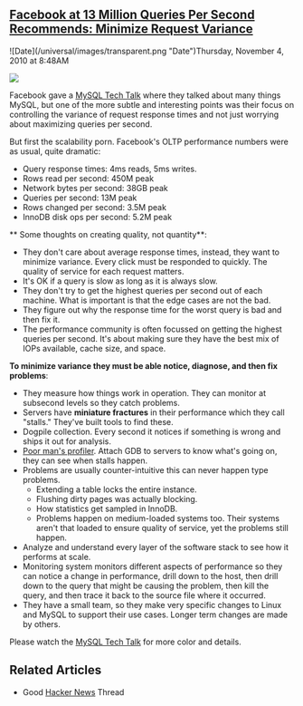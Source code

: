 ## [Facebook at 13 Million Queries Per Second Recommends: Minimize Request Variance](/blog/2010/11/4/facebook-at-13-million-queries-per-second-recommends-minimiz.html)

<div class="journal-entry-tag journal-entry-tag-post-title"><span class="posted-on">![Date](/universal/images/transparent.png "Date")Thursday, November 4, 2010 at 8:48AM</span></div>

<div class="body">

![](http://farm5.static.flickr.com/4145/5038714561_34183a0639_m.jpg)

Facebook gave a [MySQL Tech Talk](http://www.livestream.com/facebookevents/video?clipId=flv_cc08bf93-7013-41e3-81c9-bfc906ef8442) where they talked about many things MySQL, but one of the more subtle and interesting points was their focus on controlling the variance of request response times and not just worrying about maximizing queries per second.

But first the scalability porn. Facebook's OLTP performance numbers were as usual, quite dramatic:

*   Query response times: 4ms reads, 5ms writes. 
*   Rows read per second: 450M peak
*   Network bytes per second: 38GB peak
*   Queries per second: 13M peak
*   Rows changed per second: 3.5M peak
*   InnoDB disk ops per second: 5.2M peak

** Some thoughts on creating quality, not quantity**:

*   They don't care about average response times, instead, they want to minimize variance. Every click must be responded to quickly. The quality of service for each request matters.
*   It's OK if a query is slow as long as it is always slow. 
*   They don't try to get the highest queries per second out of each machine. What is important is that the edge cases are not the bad. 
*   They figure out why the response time for the worst query is bad and then fix it. 
*   The performance community is often focussed on getting the highest queries per second. It's about making sure they have the best mix of IOPs available, cache size, and space. 

**To minimize variance they must be able notice, diagnose, and then fix problems**:

*   They measure how things work in operation. They can monitor at subsecond levels so they catch problems.
*   Servers have **miniature fractures** in their performance which they call "stalls." They've built tools to find these.
*   Dogpile collection. Every second it notices if something is wrong and ships it out for analysis.
*   [Poor man's profiler](http://poormansprofiler.org/). Attach GDB to servers to know what's going on, they can see when stalls happen.
*   Problems are usually counter-intuitive this can never happen type problems.
    *   Extending a table locks the entire instance.
    *   Flushing dirty pages was actually blocking.
    *   How statistics get sampled in InnoDB.
    *   Problems happen on medium-loaded systems too. Their systems aren't that loaded to ensure quality of service, yet the problems still happen.
*   Analyze and understand every layer of the software stack to see how it performs at scale.
*   Monitoring system monitors different aspects of performance so they can notice a change in performance, drill down to the host, then drill down to the query that might be causing the problem, then kill the query, and then trace it back to the source file where it occurred.
*   They have a small team, so they make very specific changes to Linux and MySQL to support their use cases. Longer term changes are made by others.

Please watch the [MySQL Tech Talk](http://www.livestream.com/facebookevents/video?clipId=flv_cc08bf93-7013-41e3-81c9-bfc906ef8442) for more color and details.

## Related Articles

*   Good [Hacker News](http://news.ycombinator.com/item?id=1869404) Thread

</div>